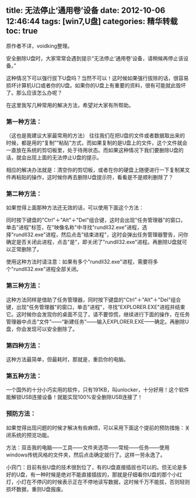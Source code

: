 title: 无法停止‘通用卷’设备
date: 2012-10-06 12:46:44
tags: [win7,U盘]
categories: 精华转载
toc: true
---
原作者不详，voidking整理。

安全删除U盘时，大家常常会遇到提示“无法停止‘通用卷’设备，请稍候再停止该设备。”
 
这种情况下可以强行拔下U盘吗？当然不可以！这时候如果强行拔除的话，很容易损坏计算机U口或者你的U盘。如果你的U盘上有重要的资料，很有可能就此毁坏了。那么应该怎么办呢？
 
在这里我写几种常用的解决方法，希望对大家有所帮助。
 
### 第一种方法：
（这也是我建议大家最常用的方法）
往往我们在把U盘的文件或者数据取出来的时候，都是用的“复制”“粘贴”方式，而如果复制的是U盘上的文件，这个文件就会一直放在系统的剪切板里，处于待用状态。而如果这种情况下我们要删除U盘的话，就会出现上面的无法停止U盘的提示。

相应的解决办法就是：清空你的剪切板，或者在你的硬盘上随便进行一下复制某文件再粘贴的操作，这时候你再去删除U盘提示符，看看是不是顺利删除了？
 <!--more-->
### 第二种方法：
 
如果觉得上面那种方法还无效的话，可以使用下面这个方法：
 
同时按下键盘的"Ctrl"＋"Alt"＋"Del"组合键，这时会出现"任务管理器"的窗口，单击"进程"标签，在"映像名称"中寻找"rundll32.exe"进程，选择"rundll32.exe"进程，然后点击"结束进程"，这时会弹出任务管理器警告，问你确定是否关闭此进程，点击"是"，即关闭了"rundll32.exe"进程。再删除U盘就可以正常删除了。
 
使用这种方法时请注意：如果有多个"rundll32.exe"进程，需要将多个"rundll32.exe"进程全部关闭。

### 第三种方法：
 
这种方法同样是借助了任务管理器，同时按下键盘的"Ctrl"＋"Alt"＋"Del"组合键，出现"任务管理器"的窗口，单击"进程"，寻找"EXPLORER.EXE"进程并结束它。这时候你会发现你的桌面不见了，请不要惊慌，继续进行下面的操作，在任务管理器中点击“文件”——“新建任务”——输入EXPLORER.EXE——确定。再删除U盘，你会发现可以安全删除了。
 
### 第四种方法：
 
这种方法最简单，但最耗时，那就是，重启你的电脑。

### 第五种方法：
一个国外的十分小巧实用的软件，只有191KB，叫unlocker，十分好用！这个软件能解锁USB连接设备！就能实现100%安全删除USB连接了！ 

### 预防方法：
如果觉得出现问题的时候才解决有些麻烦，可以采用下面这个提前的预防措施：关闭系统的预览功能。
 
方法：双击我的电脑——工具——文件夹选项——常规——任务——使用windows传统风格的文件夹，然后点击确定就行了。这样一劳永逸了。
 
小窍门：目前有些U盘的技术很到位了，有的U盘直接插拔也可以的。但无论是多好的U盘，有一种时候是绝对不能直接插拔的，那就是仔细看你U盘的那个小红灯，小灯在不停闪的时候表示正在不停地读写数据，这时候千万不能拔，否则轻则损坏数据，重则U盘报废。